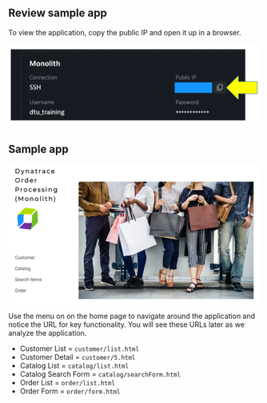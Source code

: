## Review sample app

To view the application, copy the public IP and open it up in a browser.   

![image](../../../assets/images/lab1-copy-monolith-ip.png)

## Sample app

![image](../../../assets/images/lab1-app.png)

Use the menu on on the home page to navigate around the application and notice the URL for key functionality.  You will see these URLs later as we analyze the application.

* Customer List = `customer/list.html`
* Customer Detail = `customer/5.html`
* Catalog List = `catalog/list.html`
* Catalog Search Form = `catalog/searchForm.html`
* Order List = `order/list.html`
* Order Form = `order/form.html`